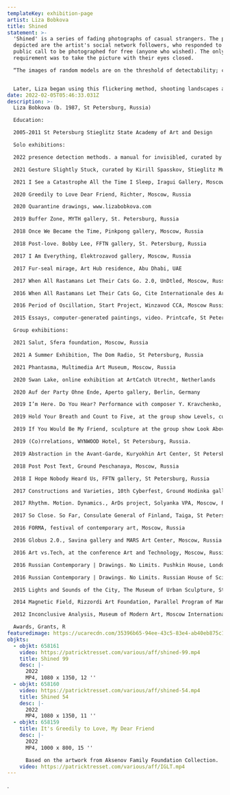 ```yaml
---
templateKey: exhibition-page
artist: Liza Bobkova
title: Shined
statement: >-
  'Shined' is a series of fading photographs of casual strangers. The people
  depicted are the artist's social network followers, who responded to her
  public call to be photographed for free (anyone who wished). The only
  requirement was to take the picture with their eyes closed.

  “The images of random models are on the threshold of detectability; crossing it, they fade - traces of the people's presence disappear into streams of light. By 'erasing' the portraits, Liza directs them to the original unknown, where they were before they met her and where they now return.” © A. Evangeli, art critic 


  Later, Liza began using this flickering method, shooting landscapes and random moments. "I want to show the passing of time by these video slides, a moment of memory that is born and then by a flash of light is going nowhere.”
date: 2022-02-05T05:46:33.031Z
description: >-
  Liza Bobkova (b. 1987, St Petersburg, Russia)

  Education:                                        

  2005-2011 St Petersburg Stieglitz State Academy of Art and Design

  Solo exhibitions:                                        

  2022 presence detection methods. a manual for invisibled, curated by Alexander Evangely, MYTH gallery, St.Petersburg, Russia

  2021 Gesture Slightly Stuck, curated by Kirill Spasskov, Stieglitz Museum of Applied Arts, St Petersburg, Russia

  2021 I See a Catastrophe All the Time I Sleep, Iragui Gallery, Moscow, Russia

  2020 Greedily to Love Dear Friend, Richter, Moscow, Russia

  2020 Quarantine drawings, www.lizabobkova.com

  2019 Buffer Zone, MYTH gallery, St. Petersburg, Russia

  2018 Once We Became the Time, Pinkpong gallery, Moscow, Russia

  2018 Post-love. Bobby Lee, FFTN gallery, St. Petersburg, Russia

  2017 I Am Everything, Elektrozavod gallery, Moscow, Russia

  2017 Fur-seal mirage, Art Hub residence, Abu Dhabi, UAE

  2017 When All Rastamans Let Their Cats Go. 2.0, UnDtled, Moscow, Russia

  2016 When All Rastamans Let Their Cats Go, Cite Internationale des Arts, Paris, France

  2016 Period of Oscillation, Start Project, Winzavod CCA, Moscow Russia

  2015 Essays, computer-generated paintings, video. Printcafe, St Petersburg, Russia

  Group exhibitions:

  2021 Salut, Sfera foundation, Moscow, Russia

  2021 A Summer Exhibition, The Dom Radio, St Petersburg, Russia                

  2021 Phantasma, Multimedia Art Museum, Moscow, Russia

  2020 Swan Lake, online exhibition at ArtCatch Utrecht, Netherlands

  2020 Auf der Party Ohne Ende, Aperto gallery, Berlin, Germany

  2019 I’m Here. Do You Hear? Performance with composer Y. Kravchenko, 2 STAGE project, Bolshoy Drama Theater, St. Petersburg, Russia

  2019 Hold Your Breath and Count to Five, at the group show Levels, curated by M. Kolotovkina, Stepan Razin beer manufactory, St Petersburg, Russia

  2019 If You Would Be My Friend, sculpture at the group show Look Above, the Sky Is Falling, MYTH gallery, St Petersburg, Russia

  2019 (Co)rrelations, WYNWOOD Hotel, St Petersburg, Russia.

  2019 Abstraction in the Avant-Garde, Kuryokhin Art Center, St Petersburg, Russia

  2018 Post Post Text, Ground Peschanaya, Moscow, Russia

  2018 I Hope Nobody Heard Us, FFTN gallery, St Petersburg, Russia

  2017 Constructions and Varieties, 10th Cyberfest, Ground Hodinka gallery, Moscow, Russia

  2017 Rhythm. Motion. Dynamics., ArDs project, Solyanka VPA, Moscow, Russia

  2017 So Close. So Far, Consulate General of Finland, Taiga, St Petersburg, Russia

  2016 FORMA, festival of contemporary art, Moscow, Russia

  2016 Globus 2.0., Savina gallery and MARS Art Center, Moscow, Russia

  2016 Art vs.Tech, at the conference Art and Technology, Moscow, Russia

  2016 Russian Contemporary | Drawings. No Limits. Pushkin House, London, Great Britain

  2016 Russian Contemporary | Drawings. No Limits. Russian House of Science and Culture, Berlin Germany. Sparta Art Agency & Savina Gallery. 

  2015 Lights and Sounds of the Сity, The Museum of Urban Sculpture, St Petersburg, Russia                                                

  2014 Magnetic Field, Rizzordi Art Foundation, Parallel Program of Manifesta 10, St Petersburg, Russia. 

  2012 Inconclusive Analysis, Museum of Modern Art, Moscow International Biennale for Young Art, Moscow, Russia

  Awards, Grants, R
featuredimage: https://ucarecdn.com/35396b65-94ee-43c5-83e4-ab40eb875c11/
objkts:
  - objkt: 658161
    video: https://patricktresset.com/various/aff/shined-99.mp4
    title: Shined 99
    desc: |-
      2022
      MP4, 1080 x 1350, 12 ''
  - objkt: 658160
    video: https://patricktresset.com/various/aff/shined-54.mp4
    title: Shined 54
    desc: |-
      2022
      MP4, 1080 x 1350, 11 ''
  - objkt: 658159
    title: It's Greedily to Love, My Dear Friend
    desc: |-
      2022
      MP4, 1000 x 800, 15 ''

      Based on the artwork from Aksenov Family Foundation Collection.
    video: https://patricktresset.com/various/aff/IGLT.mp4
---
```

.